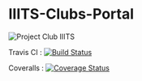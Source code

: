 # IIITS-Clubs-Portal 
![Project Club IIITS](https://img.shields.io/badge/Project%20Club%20IIITS-Featured-brightgreen.svg)

Travis CI : [![Build Status](https://travis-ci.org/Project-Club-IIITS/club_portal.svg?branch=master)](https://travis-ci.org/Project-Club-IIITS/club_portal)

Coveralls : [![Coverage Status](https://coveralls.io/repos/github/Project-Club-IIITS/club_portal/badge.svg?branch=master)](https://coveralls.io/github/Project-Club-IIITS/club_portal?branch=master)
